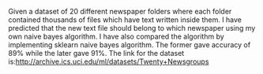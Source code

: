 Given a dataset of 20 different newspaper folders where each folder contained thousands of files which have text written inside them. I have predicted that the new text file should belong to which newspaper using my own naive bayes algorithm. I have also compared the algorithm by implementing sklearn naive bayes algorithm. The former gave accuracy of 89% while the later gave 91%.
The link for the dataset is:http://archive.ics.uci.edu/ml/datasets/Twenty+Newsgroups
